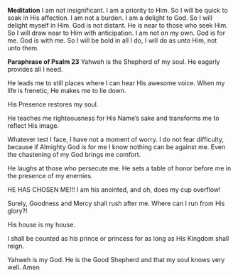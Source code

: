 **Meditation**
I am not insignificant. I am a priority to Him.
So I will be quick to soak in His affection.
I am not a burden. I am a delight to God.
So I will delight myself in Him.
God is not distant. He is near to those who seek Him.
So I will draw near to Him with anticipation.
I am not on my own. God is for me. God is with me.
So I will be bold in all I do, I will do as unto Him, not unto them.

**Paraphrase of Psalm 23**
Yahweh is the Shepherd of my soul. He eagerly provides all I need.

He leads me to still places where I can hear His awesome voice.
When my life is frenetic, He makes me to lie down.

His Presence restores my soul.

He teaches me righteousness for His Name’s sake and transforms me to reflect His image.

Whatever test I face, I have not a moment of worry.
I do not fear difficulty,
because if Almighty God is for me I know nothing can be against me.
Even the chastening of my God brings me comfort.

He laughs at those who persecute me.
He sets a table of honor before me in the presence of my enemies.

HE HAS CHOSEN ME!!!
I am his anointed, and oh, does my cup overflow!

Surely, Goodness and Mercy shall rush after me.
Where can I run from His glory?!

His house is my house.

I shall be counted as his prince or princess for as long as His Kingdom shall reign.

Yahweh is my God.
He is the Good Shepherd and that my soul knows very well. Amen
